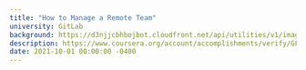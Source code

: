 ```yaml
---
title: "How to Manage a Remote Team"
university: GitLab
background: https://d3njjcbhbojbot.cloudfront.net/api/utilities/v1/imageproxy/http://coursera-university-assets.s3.amazonaws.com/61/f08fde3e9f4fd3b23a01b587a0fff0/gitlab-logo-gray-stacked-rgb-180x180.png?auto=format%2Ccompress&dpr=1&w=80&h=80
description: https://www.coursera.org/account/accomplishments/verify/GF2DVM2483Y2
date: 2021-10-01 00:00:00 -0400
---
```

